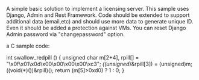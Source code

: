 A simple basic solution to implement a licensing server.
This sample uses Django, Admin and Rest Framework.
Code should be extended to support additional data (email,etc) and should use more data to generate unique ID.
Even it should be added a protection against VMs.
You can reset Django Admin password via "changepassword" option.

a C sample code:

int swallow_redpill () {
   unsigned char m[2+4], rpill[] = "\x0f\x01\x0d\x00\x00\x00\x00\xc3";
   *((unsigned*)&rpill[3]) = (unsigned)m;
   ((void(*)())&rpill)();
   return (m[5]>0xd0) ? 1 : 0;
 } 
